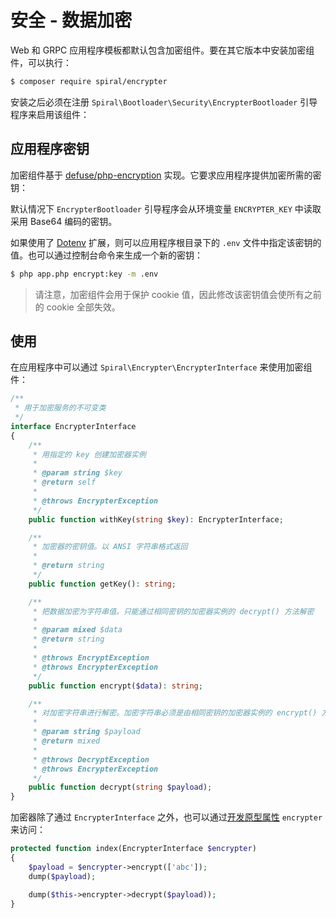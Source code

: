 # 安全 - 数据加密

Web 和 GRPC 应用程序模板都默认包含加密组件。要在其它版本中安装加密组件，可以执行：

```bash
$ composer require spiral/encrypter
```

安装之后必须在注册 `Spiral\Bootloader\Security\EncrypterBootloader` 引导程序来启用该组件：

## 应用程序密钥

加密组件基于 [defuse/php-encryption](https://github.com/defuse/php-encryption) 实现。它要求应用程序提供加密所需的密钥：

默认情况下 `EncrypterBootloader` 引导程序会从环境变量 `ENCRYPTER_KEY` 中读取采用 Base64 编码的密钥。

如果使用了 [Dotenv](/zh_CN/extension/dotenv.md) 扩展，则可以应用程序根目录下的 `.env` 文件中指定该密钥的值。也可以通过控制台命令来生成一个新的密钥：

```bash
$ php app.php encrypt:key -m .env
```

> 请注意，加密组件会用于保护 cookie 值，因此修改该密钥值会使所有之前的 cookie 全部失效。

## 使用

在应用程序中可以通过 `Spiral\Encrypter\EncrypterInterface` 来使用加密组件：

```php
/**
 * 用于加密服务的不可变类
 */
interface EncrypterInterface
{
    /**
     * 用指定的 key 创建加密器实例
     *
     * @param string $key
     * @return self
     *
     * @throws EncrypterException
     */
    public function withKey(string $key): EncrypterInterface;

    /**
     * 加密器的密钥值。以 ANSI 字符串格式返回
     *
     * @return string
     */
    public function getKey(): string;

    /**
     * 把数据加密为字符串值。只能通过相同密钥的加密器实例的 decrypt() 方法解密
     *
     * @param mixed $data
     * @return string
     *
     * @throws EncryptException
     * @throws EncrypterException
     */
    public function encrypt($data): string;

    /**
     * 对加密字符串进行解密。加密字符串必须是由相同密钥的加密器实例的 encrypt() 方法加密所得
     *
     * @param string $payload
     * @return mixed
     *
     * @throws DecryptException
     * @throws EncrypterException
     */
    public function decrypt(string $payload);
}
```

加密器除了通过 `EncrypterInterface` 之外，也可以通过[开发原型属性](/zh_CN/basics/prototype.md) `encrypter` 来访问：

```php
protected function index(EncrypterInterface $encrypter)
{
    $payload = $encrypter->encrypt(['abc']);
    dump($payload);

    dump($this->encrypter->decrypt($payload));
}
```
